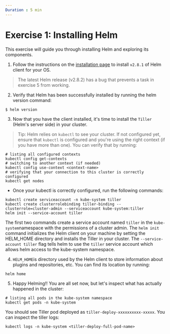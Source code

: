 ```yaml
---
Duration : 5 min
---
```


# Exercise 1: Installing Helm

This exercise will guide you through installing Helm and exploring its components.

1. Follow the instructions on the [installation page](https://docs.helm.sh/using_helm/#installing-helm) to install `v2.8.1` of Helm client for your OS.

> The latest Helm release (v2.8.2) has a bug that prevents a task in exercise 5 from working.

2. Verify that Helm has been successfully installed by running the helm version command:
```
$ helm version
```
3. Now that you have the client installed, it's time to install the `Tiller` (Helm's server side) in your cluster.

> Tip: Helm relies on `kubectl` to see your cluster. If not configured yet, ensure that `kubectl` is configured and you're using the right context (if you have more than one). You can verify that by running:
  ```
  # listing all configured contexts
  kubectl config get-contexts
  # switching to another context (if needed)
  kubectl config use-context <context-name>
  # verifying that your connection to this cluster is correctly configured
  kubectl get nodes
  ```

  - Once your kubectl is correctly configured, run the following commands:
  ```
  kubectl create serviceaccount -n kube-system tiller
  kubectl create clusterrolebinding tiller-binding --clusterrole=cluster-admin --serviceaccount kube-system:tiller
  helm init --service-account tiller
  ```
  The first two commands create a service account named `tiller` in the `kube-system`namespace with the permissions of a cluster admin.
  The `helm init` command initializes the Helm client on your machine by setting the HELM_HOME directory and installs the Tiller in your cluster. The `--service-account tiller` flag tells helm to use the `tiller` service account which allows helm access to the kube-system namespace.

4. `HELM_HOME`is directory used by the Helm client to  store information about plugins and repositories, etc. You can find its location by running:
```
helm home
```
5. Happy Helming!! You are all set now, but let's inspect what has actually happened in the cluster:
```
# listing all pods in the kube-system namespace
kubectl get pods -n kube-system
```
You should see Tiller pod deployed as `tiller-deploy-xxxxxxxxxx-xxxxx`.
You can inspect the tiller logs:
```
kubectl logs -n kube-system <tiller-deploy-full-pod-name>
```
